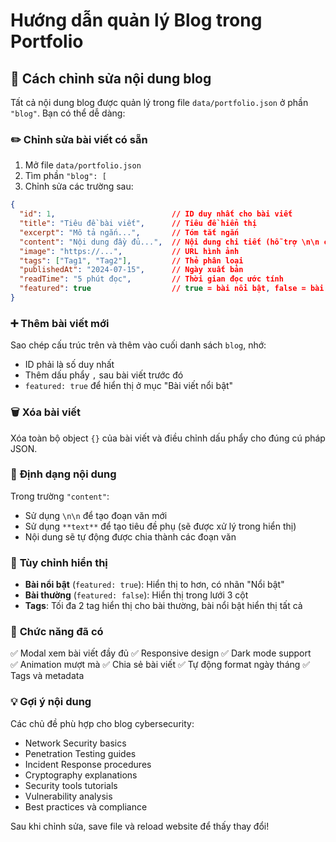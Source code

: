 # Hướng dẫn quản lý Blog trong Portfolio

## 📝 Cách chỉnh sửa nội dung blog

Tất cả nội dung blog được quản lý trong file `data/portfolio.json` ở phần `"blog"`. Bạn có thể dễ dàng:

### ✏️ **Chỉnh sửa bài viết có sẵn**

1. Mở file `data/portfolio.json`
2. Tìm phần `"blog": [`
3. Chỉnh sửa các trường sau:

```json
{
  "id": 1,                          // ID duy nhất cho bài viết
  "title": "Tiêu đề bài viết",      // Tiêu đề hiển thị
  "excerpt": "Mô tả ngắn...",       // Tóm tắt ngắn
  "content": "Nội dung đầy đủ...",  // Nội dung chi tiết (hỗ trợ \n\n cho đoạn mới)
  "image": "https://...",           // URL hình ảnh
  "tags": ["Tag1", "Tag2"],         // Thẻ phân loại
  "publishedAt": "2024-07-15",      // Ngày xuất bản
  "readTime": "5 phút đọc",         // Thời gian đọc ước tính
  "featured": true                  // true = bài nổi bật, false = bài thường
}
```

### ➕ **Thêm bài viết mới**

Sao chép cấu trúc trên và thêm vào cuối danh sách `blog`, nhớ:
- ID phải là số duy nhất
- Thêm dấu phẩy `,` sau bài viết trước đó
- `featured: true` để hiển thị ở mục "Bài viết nổi bật"

### 🗑️ **Xóa bài viết**

Xóa toàn bộ object `{}` của bài viết và điều chỉnh dấu phẩy cho đúng cú pháp JSON.

### 📝 **Định dạng nội dung**

Trong trường `"content"`:
- Sử dụng `\n\n` để tạo đoạn văn mới
- Sử dụng `**text**` để tạo tiêu đề phụ (sẽ được xử lý trong hiển thị)
- Nội dung sẽ tự động được chia thành các đoạn văn

### 🎨 **Tùy chỉnh hiển thị**

- **Bài nổi bật** (`featured: true`): Hiển thị to hơn, có nhãn "Nổi bật"
- **Bài thường** (`featured: false`): Hiển thị trong lưới 3 cột
- **Tags**: Tối đa 2 tag hiển thị cho bài thường, bài nổi bật hiển thị tất cả

### 🔧 **Chức năng đã có**

✅ Modal xem bài viết đầy đủ
✅ Responsive design
✅ Dark mode support  
✅ Animation mượt mà
✅ Chia sẻ bài viết
✅ Tự động format ngày tháng
✅ Tags và metadata

### 💡 **Gợi ý nội dung**

Các chủ đề phù hợp cho blog cybersecurity:
- Network Security basics
- Penetration Testing guides  
- Incident Response procedures
- Cryptography explanations
- Security tools tutorials
- Vulnerability analysis
- Best practices và compliance

Sau khi chỉnh sửa, save file và reload website để thấy thay đổi!
